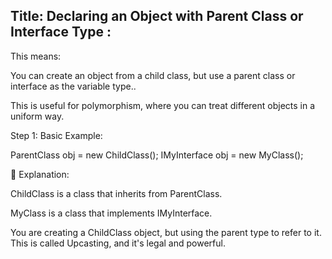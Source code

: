 ﻿##  Title: Declaring an Object with Parent Class or Interface Type :

This means: 

You can create an object from a child class, but use a parent class or interface as the variable type..

This is useful for polymorphism, where you can treat different objects in a uniform way.

Step 1: Basic Example:

ParentClass obj = new ChildClass(); 
IMyInterface obj = new MyClass();

📌 Explanation:

ChildClass is a class that inherits from ParentClass.

MyClass is a class that implements IMyInterface.

You are creating a ChildClass object, but using the parent type to refer to it.
This is called Upcasting, and it's legal and powerful.






